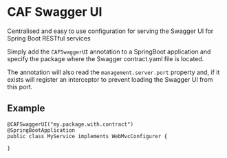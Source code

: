 # CAF Swagger UI
Centralised and easy to use configuration for serving the Swagger UI for Spring Boot RESTful services

Simply add the `CAFSwaggerUI` annotation to a SpringBoot application and specify the package where the Swagger contract.yaml file is
 located.
 
 The annotation will also read the `management.server.port` property and, if it exists will register an interceptor to prevent loading the
  Swagger UI from this port. 
 
 ## Example
 
 ```
 @CAFSwaggerUI("my.package.with.contract")
 @SpringBootApplication
 public class MyService implements WebMvcConfigurer {
 
 }
```
